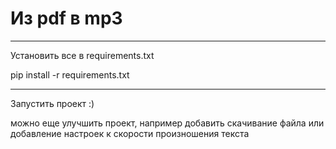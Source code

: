 # Из pdf в mp3
<hr>
<p>Установить все в requirements.txt</p>
<p>pip install -r requirements.txt</p>
<hr>
<p>Запустить проект :)</p>
можно еще улучшить проект, например добавить скачивание файла или добавление настроек к скорости произношения текста
